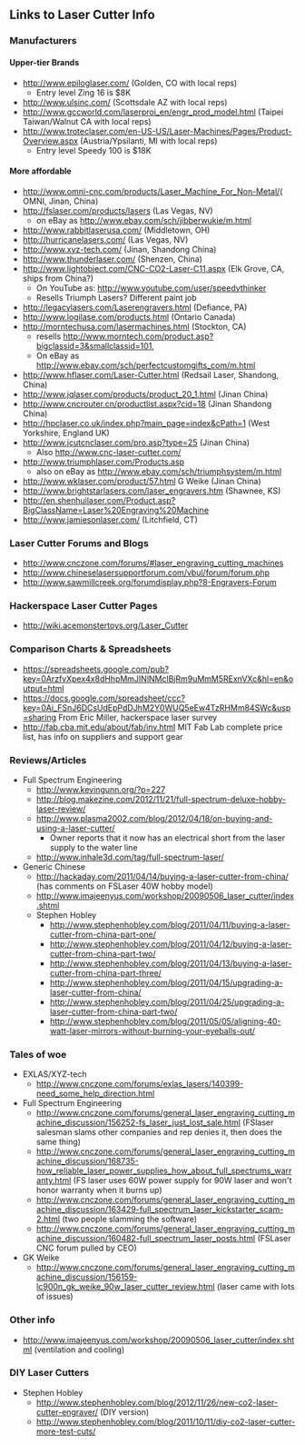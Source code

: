 ## Links to Laser Cutter Info

### Manufacturers

#### Upper-tier Brands

-   <http://www.epiloglaser.com/> (Golden, CO with local reps)
    -   Entry level Zing 16 is \$8K
-   <http://www.ulsinc.com/> (Scottsdale AZ with local reps)
-   <http://www.gccworld.com/laserproi_en/engr_prod_model.html> (Taipei
    Taiwan/Walnut CA with local reps)
-   <http://www.troteclaser.com/en-US-US/Laser-Machines/Pages/Product-Overview.aspx>
    (Austria/Ypsilanti, MI with local reps)
    -   Entry level Speedy 100 is \$18K

#### More affordable

-   <http://www.omni-cnc.com/products/Laser_Machine_For_Non-Metal/>(
    OMNI, Jinan, China)
-   <http://fslaser.com/products/lasers> (Las Vegas, NV)
    -   on eBay as <http://www.ebay.com/sch/jibberwukie/m.html>
-   <http://www.rabbitlaserusa.com/> (Middletown, OH)
-   <http://hurricanelasers.com/> (Las Vegas, NV)
-   <http://www.xyz-tech.com/> (Jinan, Shandong China)
-   <http://www.thunderlaser.com/> (Shenzen, China)
-   <http://www.lightobject.com/CNC-CO2-Laser-C11.aspx> (Elk Grove, CA,
    ships from China?)
    -   On YouTube as: <http://www.youtube.com/user/speedythinker>
    -   Resells Triumph Lasers? Different paint job
-   <http://legacylasers.com/Laserengravers.html> (Defiance, PA)
-   <http://www.logilase.com/products.html> (Ontario Canada)
-   <http://morntechusa.com/lasermachines.html> (Stockton, CA)
    -   resells
        <http://www.morntech.com/product.asp?bigclassid=3&smallclassid=101>,
    -   On eBay as
        <http://www.ebay.com/sch/perfectcustomgifts_com/m.html>
-   <http://www.hflaser.com/Laser-Cutter.html> (Redsail Laser, Shandong,
    China)
-   <http://www.jqlaser.com/products/product_20_1.html> (Jinan China)
-   <http://www.cncrouter.cn/productlist.aspx?cid=18> (Jinan Shandong
    China)
-   <http://hpclaser.co.uk/index.php?main_page=index&cPath=1> (West
    Yorkshire, England UK)
-   <http://www.jcutcnclaser.com/pro.asp?type=25> (Jinan China)
    -   Also <http://www.cnc-laser-cutter.com/>
-   <http://www.triumphlaser.com/Products.asp>
    -   also on eBay as <http://www.ebay.com/sch/triumphsystem/m.html>
-   <http://www.wklaser.com/product/57.html> G Weike (Jinan China)
-   <http://www.brightstarlasers.com/laser_engravers.htm> (Shawnee, KS)
-   <http://en.shenhuilaser.com/Product.asp?BigClassName=Laser%20Engraving%20Machine>
-   <http://www.jamiesonlaser.com/> (Litchfield, CT)

### Laser Cutter Forums and Blogs

-   <http://www.cnczone.com/forums/#laser_engraving_cutting_machines>
-   <http://www.chineselasersupportforum.com/vbul/forum/forum.php>
-   <http://www.sawmillcreek.org/forumdisplay.php?8-Engravers-Forum>

### Hackerspace Laser Cutter Pages

-   <http://wiki.acemonstertoys.org/Laser_Cutter>

### Comparison Charts & Spreadsheets

-   <https://spreadsheets.google.com/pub?key=0ArzfvXpex4x8dHhpMmJINlNMclBjRm9uMmM5RExnVXc&hl=en&output=html>
-   <https://docs.google.com/spreadsheet/ccc?key=0Ai_FSnJ6DCsUdEpPdDJhM2Y0WUQ5eEw4TzRHMm84SWc&usp=sharing>
    From Eric Miller, hackerspace laser survey
-   <http://fab.cba.mit.edu/about/fab/inv.html> MIT Fab Lab complete
    price list, has info on suppliers and support gear

### Reviews/Articles

-   Full Spectrum Engineering
    -   <http://www.kevingunn.org/?p=227>
    -   <http://blog.makezine.com/2012/11/21/full-spectrum-deluxe-hobby-laser-review/>
    -   <http://www.plasma2002.com/blog/2012/04/18/on-buying-and-using-a-laser-cutter/>
        -   Owner reports that it now has an electrical short from the
            laser supply to the water line
    -   <http://www.inhale3d.com/tag/full-spectrum-laser/>
-   Generic Chinese
    -   <http://hackaday.com/2011/04/14/buying-a-laser-cutter-from-china/>
        (has comments on FSLaser 40W hobby model)
    -   <http://www.imajeenyus.com/workshop/20090506_laser_cutter/index.shtml>
    -   Stephen Hobley
        -   <http://www.stephenhobley.com/blog/2011/04/11/buying-a-laser-cutter-from-china-part-one/>
        -   <http://www.stephenhobley.com/blog/2011/04/12/buying-a-laser-cutter-from-china-part-two/>
        -   <http://www.stephenhobley.com/blog/2011/04/13/buying-a-laser-cutter-from-china-part-three/>
        -   <http://www.stephenhobley.com/blog/2011/04/15/upgrading-a-laser-cutter-from-china/>
        -   <http://www.stephenhobley.com/blog/2011/04/25/upgrading-a-laser-cutter-from-china-part-two/>
        -   <http://www.stephenhobley.com/blog/2011/05/05/aligning-40-watt-laser-mirrors-without-burning-your-eyeballs-out/>

### Tales of woe

-   EXLAS/XYZ-tech
    -   <http://www.cnczone.com/forums/exlas_lasers/140399-need_some_help_direction.html>
-   Full Spectrum Engineering
    -   <http://www.cnczone.com/forums/general_laser_engraving_cutting_machine_discussion/156252-fs_laser_just_lost_sale.html>
        (FSlaser salesman slams other companies and rep denies it, then
        does the same thing)
    -   <http://www.cnczone.com/forums/general_laser_engraving_cutting_machine_discussion/168735-how_reliable_laser_power_supplies_how_about_full_spectrums_warranty.html>
        (FS laser uses 60W power supply for 90W laser and won't honor
        warranty when it burns up)
    -   <http://www.cnczone.com/forums/general_laser_engraving_cutting_machine_discussion/163429-full_spectrum_laser_kickstarter_scam-2.html>
        (two people slamming the software)
    -   <http://www.cnczone.com/forums/general_laser_engraving_cutting_machine_discussion/160482-full_spectrum_laser_posts.html>
        (FSLaser CNC forum pulled by CEO)
-   GK Weike
    -   <http://www.cnczone.com/forums/general_laser_engraving_cutting_machine_discussion/156159-lc900n_gk_weike_90w_laser_cutter_review.html>
        (laser came with lots of issues)

### Other info

-   <http://www.imajeenyus.com/workshop/20090506_laser_cutter/index.shtml>
    (ventilation and cooling)

### DIY Laser Cutters

-   Stephen Hobley
    -   <http://www.stephenhobley.com/blog/2012/11/26/new-co2-laser-cutter-engraver/>
        (DIY version)
    -   <http://www.stephenhobley.com/blog/2011/10/11/diy-co2-laser-cutter-more-test-cuts/>
